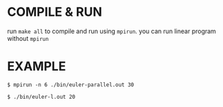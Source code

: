 # COMPILE & RUN

run `make all` to compile and run using `mpirun`. you can run linear program without `mpirun`

# EXAMPLE

`$ mpirun -n 6 ./bin/euler-parallel.out 30`

`$ ./bin/euler-l.out 20`
